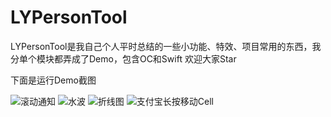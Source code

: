 # LYPersonTool
LYPersonTool是我自己个人平时总结的一些小功能、特效、项目常用的东西，我分单个模块都弄成了Demo，包含OC和Swift  欢迎大家Star

下面是运行Demo截图

![滚动通知](http://ow7iaz7ej.bkt.clouddn.com/RollingNotice.gif)
![水波](http://ow7iaz7ej.bkt.clouddn.com/WaveView.gif)
![折线图](http://ow7iaz7ej.bkt.clouddn.com/LineCharView.gif)
![支付宝长按移动Cell](http://ow7iaz7ej.bkt.clouddn.com/AliPayCellMove.gif)